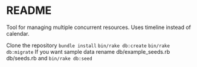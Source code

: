 # README #

Tool for managing multiple concurrent resources. Uses timeline instead of calendar.

Clone the repository
`bundle install`
`bin/rake db:create`
`bin/rake db:migrate`
If you want sample data rename db/example_seeds.rb db/seeds.rb and
`bin/rake db:seed`

